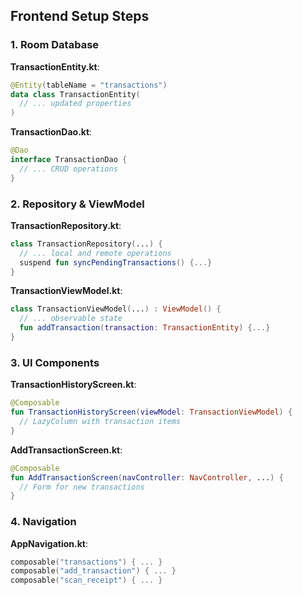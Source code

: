 ## Frontend Setup Steps

### 1. Room Database
**TransactionEntity.kt**:
```kotlin
@Entity(tableName = "transactions")
data class TransactionEntity(
  // ... updated properties
)
```

**TransactionDao.kt**:
```kotlin
@Dao
interface TransactionDao {
  // ... CRUD operations
}
```

### 2. Repository & ViewModel
**TransactionRepository.kt**:
```kotlin
class TransactionRepository(...) {
  // ... local and remote operations
  suspend fun syncPendingTransactions() {...}
}
```

**TransactionViewModel.kt**:
```kotlin
class TransactionViewModel(...) : ViewModel() {
  // ... observable state
  fun addTransaction(transaction: TransactionEntity) {...}
}
```

### 3. UI Components
**TransactionHistoryScreen.kt**:
```kotlin
@Composable
fun TransactionHistoryScreen(viewModel: TransactionViewModel) {
  // LazyColumn with transaction items
}
```

**AddTransactionScreen.kt**:
```kotlin
@Composable
fun AddTransactionScreen(navController: NavController, ...) {
  // Form for new transactions
}
```

### 4. Navigation
**AppNavigation.kt**:
```kotlin
composable("transactions") { ... }
composable("add_transaction") { ... }
composable("scan_receipt") { ... }